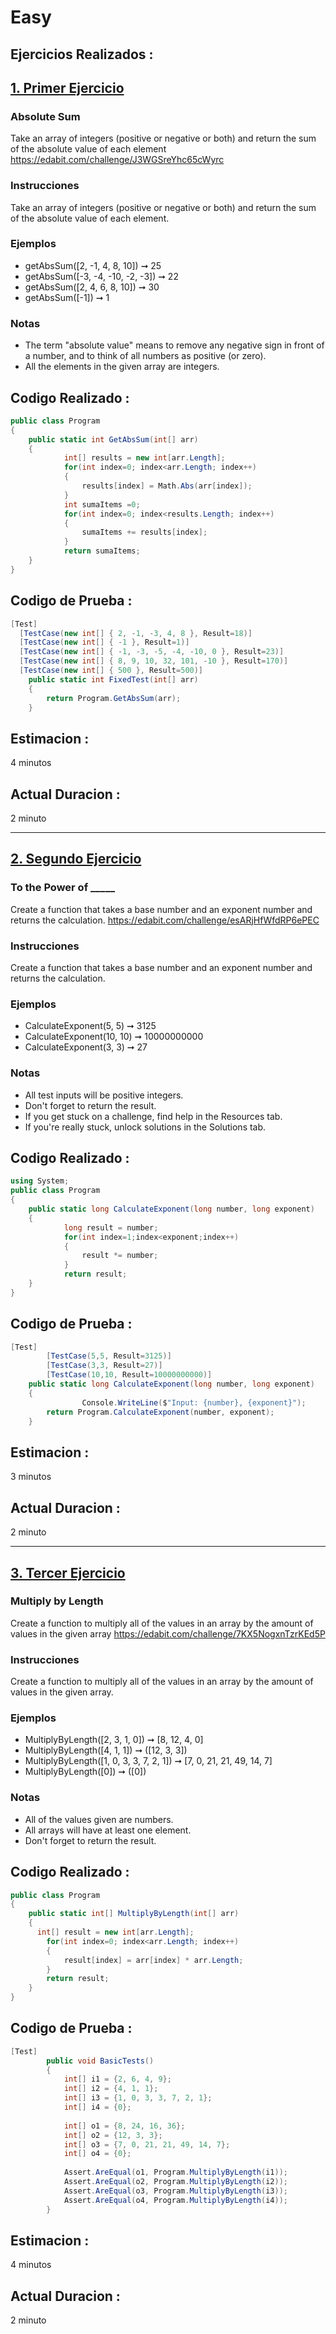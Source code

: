 # Easy


## Ejercicios Realizados :

## <u>1. Primer Ejercicio</u>
### Absolute Sum
Take an array of integers (positive or negative or both) and return the sum of the absolute value of each element https://edabit.com/challenge/J3WGSreYhc65cWyrc

### Instrucciones
Take an array of integers (positive or negative or both) and return the sum of the absolute value of each element.

### Ejemplos
+ getAbsSum([2, -1, 4, 8, 10]) ➞ 25
+ getAbsSum([-3, -4, -10, -2, -3]) ➞ 22
+ getAbsSum([2, 4, 6, 8, 10]) ➞ 30
+ getAbsSum([-1]) ➞ 1

### Notas
+ The term "absolute value" means to remove any negative sign in front of a number, and to think of all numbers as positive (or zero).
+ All the elements in the given array are integers.

## Codigo Realizado :
```cs
public class Program 
{
    public static int GetAbsSum(int[] arr) 
    {
			int[] results = new int[arr.Length];
			for(int index=0; index<arr.Length; index++)
			{
				results[index] = Math.Abs(arr[index]);
			}
			int sumaItems =0;
			for(int index=0; index<results.Length; index++)
			{
				sumaItems += results[index];
			}
			return sumaItems;
    }
}
```

## Codigo de Prueba :
```cs
[Test]
  [TestCase(new int[] { 2, -1, -3, 4, 8 }, Result=18)]
  [TestCase(new int[] { -1 }, Result=1)]
  [TestCase(new int[] { -1, -3, -5, -4, -10, 0 }, Result=23)]
  [TestCase(new int[] { 8, 9, 10, 32, 101, -10 }, Result=170)]
  [TestCase(new int[] { 500 }, Result=500)]
    public static int FixedTest(int[] arr)
    {
        return Program.GetAbsSum(arr);
    }
```
## Estimacion :
4 minutos

## Actual Duracion :
2 minuto

<hr>

## <u>2. Segundo Ejercicio </u>
### To the Power of _____
Create a function that takes a base number and an exponent number and returns the calculation. https://edabit.com/challenge/esARjHfWfdRP6ePEC

### Instrucciones
Create a function that takes a base number and an exponent number and returns the calculation.

### Ejemplos
+ СalculateExponent(5, 5) ➞ 3125
+ СalculateExponent(10, 10) ➞ 10000000000
+ СalculateExponent(3, 3) ➞ 27

### Notas
+ All test inputs will be positive integers.
+ Don't forget to return the result.
+ If you get stuck on a challenge, find help in the Resources tab.
+ If you're really stuck, unlock solutions in the Solutions tab.

## Codigo Realizado :
```cs
using System;
public class Program 
{
    public static long CalculateExponent(long number, long exponent) 
    {
			long result = number;
			for(int index=1;index<exponent;index++)
			{
				result *= number;
			}
			return result;
    }
}
```

## Codigo de Prueba :
```cs
[Test]
		[TestCase(5,5, Result=3125)]
		[TestCase(3,3, Result=27)]
		[TestCase(10,10, Result=10000000000)]
    public static long CalculateExponent(long number, long exponent) 
    {
				Console.WriteLine($"Input: {number}, {exponent}");
        return Program.CalculateExponent(number, exponent);
    }
```
## Estimacion :
3 minutos

## Actual Duracion :
2 minuto

<hr>

## <u>3. Tercer Ejercicio </u>
### Multiply by Length
Create a function to multiply all of the values in an array by the amount of values in the given array https://edabit.com/challenge/7KX5NogxnTzrKEd5P

### Instrucciones
Create a function to multiply all of the values in an array by the amount of values in the given array.

### Ejemplos
+ MultiplyByLength([2, 3, 1, 0]) ➞ [8, 12, 4, 0]
+ MultiplyByLength([4, 1, 1]) ➞ ([12, 3, 3])
+ MultiplyByLength([1, 0, 3, 3, 7, 2, 1]) ➞  [7, 0, 21, 21, 49, 14, 7]
+ MultiplyByLength([0]) ➞ ([0])

### Notas
+ All of the values given are numbers.
+ All arrays will have at least one element.
+ Don't forget to return the result.

## Codigo Realizado :
```cs
public class Program
{
	public static int[] MultiplyByLength(int[] arr)
	{
	  int[] result = new int[arr.Length];
		for(int index=0; index<arr.Length; index++)
		{
			result[index] = arr[index] * arr.Length;
		}
		return result;
	}
}
```

## Codigo de Prueba :
```cs
[Test]
		public void BasicTests()
		{
			int[] i1 = {2, 6, 4, 9}; 
			int[] i2 = {4, 1, 1};
			int[] i3 = {1, 0, 3, 3, 7, 2, 1}; 
			int[] i4 = {0}; 
			
			int[] o1 = {8, 24, 16, 36}; 
			int[] o2 = {12, 3, 3};
			int[] o3 = {7, 0, 21, 21, 49, 14, 7}; 
			int[] o4 = {0}; 
			
			Assert.AreEqual(o1, Program.MultiplyByLength(i1));
			Assert.AreEqual(o2, Program.MultiplyByLength(i2));
			Assert.AreEqual(o3, Program.MultiplyByLength(i3));
			Assert.AreEqual(o4, Program.MultiplyByLength(i4));
		}
```
## Estimacion :
4 minutos

## Actual Duracion :
2 minuto
